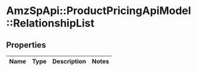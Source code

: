 # AmzSpApi::ProductPricingApiModel::RelationshipList

## Properties
Name | Type | Description | Notes
------------ | ------------- | ------------- | -------------


